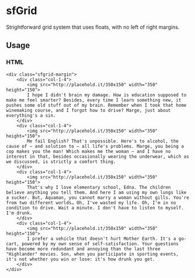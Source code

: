 # sfGrid
Strightforward grid system that uses floats, with no left of right margins.

## Usage
### HTML

    <div class="sfgrid-margin">
        <div class="col-1-4">
            <img src="http://placehold.it/350x150" width="350" height="150">
            I hope I didn't brain my damage. How is education supposed to make me feel smarter? Besides, every time I learn something new, it pushes some old stuff out of my brain. Remember when I took that home winemaking course, and I forgot how to drive? Marge, just about everything's a sin.
        </div>
        <div class="col-1-4">
            <img src="http://placehold.it/350x150" width="350" height="150">
            Me fail English? That's unpossible. Here's to alcohol, the cause of — and solution to — all life's problems. Marge, you being a cop makes you the man! Which makes me the woman — and I have no interest in that, besides occasionally wearing the underwear, which as we discussed, is strictly a comfort thing.
        </div>
        <div class="col-1-4">
            <img src="http://placehold.it/350x150" width="350" height="150">
            That's why I love elementary school, Edna. The children believe anything you tell them. And here I am using my own lungs like a sucker. But, Aquaman, you cannot marry a woman without gills. You're from two different worlds… Oh, I've wasted my life. Oh, I'm in no condition to drive. Wait a minute. I don't have to listen to myself. I'm drunk.
        </div>
        <div class="col-1-4">
            <img src="http://placehold.it/350x150" width="350" height="150">
            I prefer a vehicle that doesn't hurt Mother Earth. It's a go-cart, powered by my own sense of self-satisfaction. Your questions have become more redundant and annoying than the last three "Highlander" movies. Son, when you participate in sporting events, it's not whether you win or lose: it's how drunk you get.
        </div>
    </div>